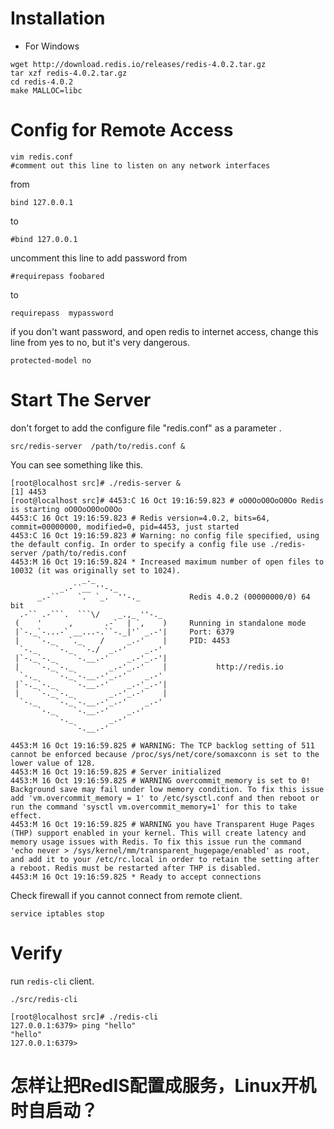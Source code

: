 Installation 
== 

- For Windows
```
wget http://download.redis.io/releases/redis-4.0.2.tar.gz
tar xzf redis-4.0.2.tar.gz
cd redis-4.0.2
make MALLOC=libc
```


Config for Remote Access 
==
```
vim redis.conf
#comment out this line to listen on any network interfaces
```
from 

```
bind 127.0.0.1

```
to

``` 
#bind 127.0.0.1
```

uncomment this line to add password
from



```
#requirepass foobared
```
to
```
requirepass  mypassword
```

if you don't want password, and  open redis to internet access, change this line from yes to no, but it's very dangerous.

```
protected-model no
```

Start The Server  
==
don't forget to add the configure file "redis.conf" as a parameter . 
```
src/redis-server  /path/to/redis.conf &
```
You can see something like this.

```
[root@localhost src]# ./redis-server &
[1] 4453
[root@localhost src]# 4453:C 16 Oct 19:16:59.823 # oO0OoO0OoO0Oo Redis is starting oO0OoO0OoO0Oo
4453:C 16 Oct 19:16:59.823 # Redis version=4.0.2, bits=64, commit=00000000, modified=0, pid=4453, just started
4453:C 16 Oct 19:16:59.823 # Warning: no config file specified, using the default config. In order to specify a config file use ./redis-server /path/to/redis.conf
4453:M 16 Oct 19:16:59.824 * Increased maximum number of open files to 10032 (it was originally set to 1024).
                _._
           _.-``__ ''-._
      _.-``    `.  `_.  ''-._           Redis 4.0.2 (00000000/0) 64 bit
  .-`` .-```.  ```\/    _.,_ ''-._
 (    '      ,       .-`  | `,    )     Running in standalone mode
 |`-._`-...-` __...-.``-._|'` _.-'|     Port: 6379
 |    `-._   `._    /     _.-'    |     PID: 4453
  `-._    `-._  `-./  _.-'    _.-'
 |`-._`-._    `-.__.-'    _.-'_.-'|
 |    `-._`-._        _.-'_.-'    |           http://redis.io
  `-._    `-._`-.__.-'_.-'    _.-'
 |`-._`-._    `-.__.-'    _.-'_.-'|
 |    `-._`-._        _.-'_.-'    |
  `-._    `-._`-.__.-'_.-'    _.-'
      `-._    `-.__.-'    _.-'
          `-._        _.-'
              `-.__.-'

4453:M 16 Oct 19:16:59.825 # WARNING: The TCP backlog setting of 511 cannot be enforced because /proc/sys/net/core/somaxconn is set to the lower value of 128.
4453:M 16 Oct 19:16:59.825 # Server initialized
4453:M 16 Oct 19:16:59.825 # WARNING overcommit_memory is set to 0! Background save may fail under low memory condition. To fix this issue add 'vm.overcommit_memory = 1' to /etc/sysctl.conf and then reboot or run the command 'sysctl vm.overcommit_memory=1' for this to take effect.
4453:M 16 Oct 19:16:59.825 # WARNING you have Transparent Huge Pages (THP) support enabled in your kernel. This will create latency and memory usage issues with Redis. To fix this issue run the command 'echo never > /sys/kernel/mm/transparent_hugepage/enabled' as root, and add it to your /etc/rc.local in order to retain the setting after a reboot. Redis must be restarted after THP is disabled.
4453:M 16 Oct 19:16:59.825 * Ready to accept connections

```


Check firewall if you cannot connect from remote client.
```
service iptables stop
```

Verify
==
run ``` redis-cli ``` client.

```
./src/redis-cli

[root@localhost src]# ./redis-cli
127.0.0.1:6379> ping "hello"
"hello"
127.0.0.1:6379>

```

怎样让把RedIS配置成服务，Linux开机时自启动？
==
	